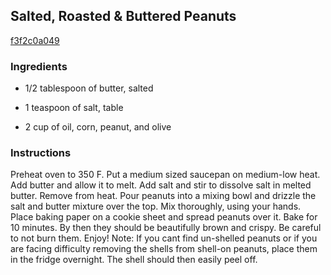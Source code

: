 ## Salted, Roasted & Buttered Peanuts

[f3f2c0a049](http://tastykitchen.com/recipes/appetizers-and-snacks/salted-roasted-buttered-peanuts/)

### Ingredients

 - 1/2 tablespoon of butter, salted

 - 1 teaspoon of salt, table

 - 2 cup of oil, corn, peanut, and olive

### Instructions

Preheat oven to 350 F. Put a medium sized saucepan on medium-low heat. Add butter and allow it to melt. Add salt and stir to dissolve salt in melted butter. Remove from heat. Pour peanuts into a mixing bowl and drizzle the salt and butter mixture over the top. Mix thoroughly, using your hands. Place baking paper on a cookie sheet and spread peanuts over it. Bake for 10 minutes. By then they should be beautifully brown and crispy. Be careful to not burn them. Enjoy! Note: If you cant find un-shelled peanuts or if you are facing difficulty removing the shells from shell-on peanuts, place them in the fridge overnight. The shell should then easily peel off.